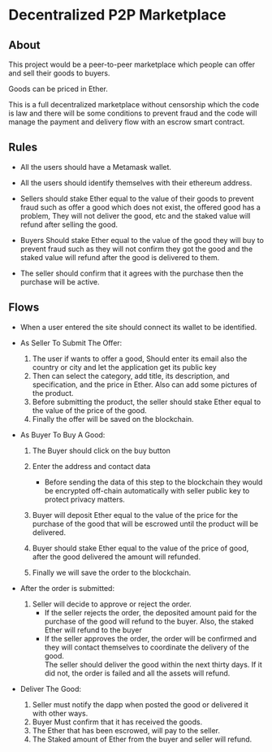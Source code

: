 Decentralized P2P Marketplace
==================================

About
-----------
This project would be a peer-to-peer marketplace which people can offer 
and sell their goods to buyers.

Goods can be priced in Ether.

This is a full decentralized marketplace without censorship which the code is law 
and there will be some conditions to prevent fraud and the code will 
manage the payment and delivery flow with an escrow smart contract.

Rules
-------
* All the users should have a Metamask wallet.

* All the users should identify themselves with their ethereum address.

* Sellers should stake Ether equal to the value of their goods to prevent fraud such as 
offer a good which does not exist, the offered good has a problem, They will not deliver the good, etc 
and the staked value will refund after selling the good. 

* Buyers Should stake Ether equal to the value of the good they will buy to prevent fraud such 
as they will not confirm they got the good and the staked value will refund after the good 
is delivered to them.

* The seller should confirm that it agrees with the purchase then the purchase will be active.



Flows
---------
* When a user entered the site should connect its wallet to be identified.
* As Seller To Submit The Offer:
    1. The user if wants to offer a good, Should enter its email also the country or city and 
    let the application get its public key
    2. Then can select the category, add title, its description, and specification, and the price in Ether. 
    Also can add some pictures of the product. 
    3. Before submitting the product, the seller should stake Ether equal to the value of the price of the good.
    4. Finally the offer will be saved on the blockchain.
    
* As Buyer To Buy A Good:
    1. The Buyer should click on the buy button
    2. Enter the address and contact data
        - Before sending the data of this step to the blockchain they would be encrypted off-chain automatically 
        with seller public key to protect privacy matters.
    3. Buyer will deposit Ether equal to the value of the price for the purchase
        of the good that will be escrowed until the product will be delivered.
    4. Buyer should stake Ether equal to the value of the price 
        of good, after the good delivered the amount will refunded.
    
    5. Finally we will save the order to the blockchain.
    
* After the order is submitted:
    1. Seller will decide to approve or reject the order.
        - If the seller rejects the order, the deposited amount paid for the purchase of the good will refund to the 
        buyer.
         Also, the staked Ether will refund to the buyer
        - If the seller approves the order, the order will be confirmed and they will contact themselves to 
        coordinate the delivery of the good. \
        The seller should deliver the good within the next thirty days. If it did not, the order is failed and all 
        the assets will refund.

* Deliver The Good:
    1. Seller must notify the dapp when posted the good or delivered it with other ways.
    2. Buyer Must confirm that it has received the goods. 
    3. The Ether that has been escrowed, will pay to the seller.
    4. The Staked amount of Ether from the buyer and seller will refund.

